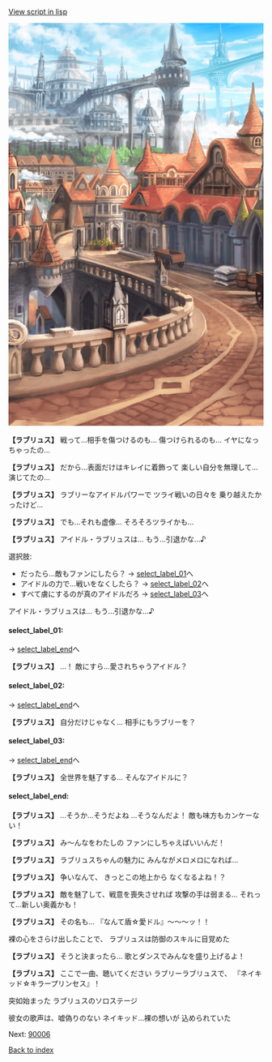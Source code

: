 [View script in lisp](../scripts/20034303.txt)

![town.png](../images/backgrounds/town.png)

**【ラブリュス】**
戦って…相手を傷つけるのも…
傷つけられるのも…
イヤになっちゃったの…

**【ラブリュス】**
だから…表面だけはキレイに着飾って
楽しい自分を無理して…
演じてたの…

**【ラブリュス】**
ラブリーなアイドルパワーで
ツライ戦いの日々を
乗り越えたかったけど…

**【ラブリュス】**
でも…それも虚像…
そろそろツライかも…

**【ラブリュス】**
アイドル・ラブリュスは…
もう…引退かな…♪

選択肢:
- だったら…敵もファンにしたら？ → [select_label_01](#select_label_01)へ
- アイドルの力で…戦いをなくしたら？ → [select_label_02](#select_label_02)へ
- すべて虜にするのが真のアイドルだろ → [select_label_03](#select_label_03)へ

アイドル・ラブリュスは…
もう…引退かな…♪

#### select_label_01:
 → [select_label_end](#select_label_end)へ

**【ラブリュス】**
…！
敵にすら…愛されちゃうアイドル？

#### select_label_02:
 → [select_label_end](#select_label_end)へ

**【ラブリュス】**
自分だけじゃなく…
相手にもラブリーを？

#### select_label_03:
 → [select_label_end](#select_label_end)へ

**【ラブリュス】**
全世界を魅了する…
そんなアイドルに？

#### select_label_end:

**【ラブリュス】**
…そうか…そうだよね
…そうなんだよ！
敵も味方もカンケーない！

**【ラブリュス】**
み〜んなをわたしの
ファンにしちゃえばいいんだ！

**【ラブリュス】**
ラブリュスちゃんの魅力に
みんながメロメロになれば…

**【ラブリュス】**
争いなんて、
きっとこの地上から
なくなるよね！？

**【ラブリュス】**
敵を魅了して、戦意を喪失させれば
攻撃の手は弱まる…
それって…新しい奥義かも！

**【ラブリュス】**
その名も…
『なんて盾☆愛ドル』〜〜〜ッ！！

裸の心をさらけ出したことで、
ラブリュスは防御のスキルに目覚めた

**【ラブリュス】**
そうと決まったら…
歌とダンスでみんなを盛り上げるよ！

**【ラブリュス】**
ここで一曲、聴いてください
ラブリーラブリュスで、
『ネイキッド☆キラープリンセス』！

突如始まった
ラブリュスのソロステージ

彼女の歌声は、嘘偽りのない
ネイキッド…裸の想いが
込められていた

Next: [90006](90006.md)

[Back to index](index.md)
